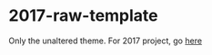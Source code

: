 # 2017-raw-template

Only the unaltered theme. For 2017 project, go [here](https://github.com/WriteSpeakCode/2017.writespeakcode.com)
